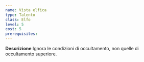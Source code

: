 ```yaml
---
name: Vista elfica
type: Talento
class: Elfo
level: 5
cost: 5
prerequisites: 
---
```


**Descrizione**
Ignora le condizioni di occultamento, non quelle di occultamento superiore.